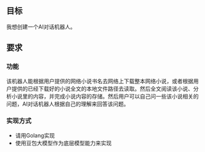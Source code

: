 ## 目标

我想创建一个AI对话机器人。

## 要求

### 功能
该机器人能根据用户提供的网络小说书名去网络上下载整本网络小说，或者根据用户提供的已经下载好的小说全文的本地文件路径去读取。然后全文阅读该小说、分析小说里的内容，并完成小说内容的存储。然后用户可以自己问一些该小说相关的问题，AI对话机器人根据自己的理解来回答该问题。

### 实现方式

  - 请用Golang实现
  - 使用豆包大模型作为底层模型能力来实现